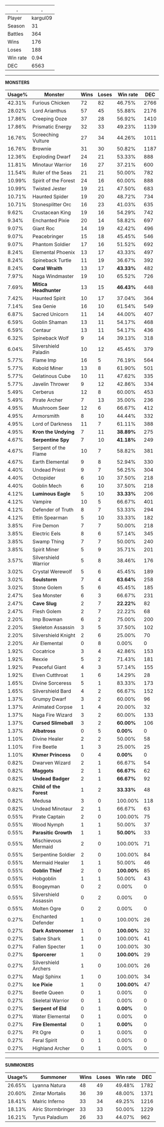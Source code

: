 .|.
|-|-
Player|kargul09
Season|31
Battles|364
Wins|176
Loses|188
Win rate|0.94
DEC|6563

---
**MONSTERS**

Usage%|Monster|Wins|Loses|Win rate|DEC|
-|-|-|-|-|-|
42.31%|Furious Chicken|72|82|46.75%|2766|
28.02%|Lord Arianthus|57|45|55.88%|2176|
17.86%|Creeping Ooze|37|28|56.92%|1410|
17.86%|Prismatic Energy|32|33|49.23%|1139|
16.76%|Screeching Vulture|27|34|44.26%|1011|
16.76%|Brownie|31|30|50.82%|1187|
12.36%|Exploding Dwarf|24|21|53.33%|888|
11.81%|Minotaur Warrior|16|27|37.21%|600|
11.54%|Ruler of the Seas|21|21|50.00%|782|
10.99%|Spirit of the Forest|24|16|60.00%|888|
10.99%|Twisted Jester|19|21|47.50%|683|
10.71%|Haunted Spider|19|20|48.72%|734|
10.71%|Stonesplitter Orc|16|23|41.03%|635|
9.62%|Crustacean King|19|16|54.29%|742|
9.34%|Enchanted Pixie|20|14|58.82%|697|
9.07%|Giant Roc|14|19|42.42%|496|
9.07%|Peacebringer|15|18|45.45%|546|
9.07%|Phantom Soldier|17|16|51.52%|692|
8.24%|Elemental Phoenix|13|17|43.33%|497|
8.24%|Spineback Turtle|11|19|36.67%|392|
8.24%|**Coral Wraith**|13|17|**43.33%**|482|
7.97%|Naga Windmaster|19|10|65.52%|726|
7.69%|**Mitica Headhunter**|13|15|**46.43%**|448|
7.42%|Haunted Spirit|10|17|37.04%|364|
7.14%|Sea Genie|16|10|61.54%|549|
6.87%|Sacred Unicorn|11|14|44.00%|407|
6.59%|Goblin Shaman|13|11|54.17%|468|
6.59%|Centaur|13|11|54.17%|436|
6.32%|Spineback Wolf|9|14|39.13%|318|
6.04%|Silvershield Paladin|10|12|45.45%|379|
5.77%|Flame Imp|16|5|76.19%|564|
5.77%|Kobold Miner|13|8|61.90%|501|
5.77%|Gelatinous Cube|10|11|47.62%|335|
5.77%|Javelin Thrower|9|12|42.86%|334|
5.49%|Cerberus|12|8|60.00%|453|
5.49%|Pirate Archer|7|13|35.00%|236|
4.95%|Mushroom Seer|12|6|66.67%|412|
4.95%|Armorsmith|8|10|44.44%|332|
4.95%|Lord of Darkness|11|7|61.11%|388|
4.95%|**Kron the Undying**|7|11|**38.89%**|275|
4.67%|**Serpentine Spy**|7|10|**41.18%**|249|
4.67%|Serpent of the Flame|10|7|58.82%|381|
4.67%|Earth Elemental|9|8|52.94%|330|
4.40%|Undead Priest|9|7|56.25%|304|
4.40%|Octopider|6|10|37.50%|218|
4.40%|Goblin Mech|6|10|37.50%|218|
4.12%|**Luminous Eagle**|5|10|**33.33%**|206|
4.12%|Vampire|10|5|66.67%|401|
4.12%|Defender of Truth|8|7|53.33%|294|
4.12%|Ettin Spearman|5|10|33.33%|182|
3.85%|Fire Demon|7|7|50.00%|218|
3.85%|Electric Eels|8|6|57.14%|345|
3.85%|Swamp Thing|7|7|50.00%|240|
3.85%|Spirit Miner|5|9|35.71%|201|
3.57%|Silvershield Warrior|5|8|38.46%|176|
3.02%|Crystal Werewolf|5|6|45.45%|189|
3.02%|**Soulstorm**|7|4|**63.64%**|258|
3.02%|Stone Golem|5|6|45.45%|185|
2.47%|Sea Monster|6|3|66.67%|231|
2.47%|**Cave Slug**|2|7|**22.22%**|82|
2.47%|Flesh Golem|2|7|22.22%|68|
2.20%|Imp Bowman|6|2|75.00%|200|
2.20%|Skeleton Assassin|3|5|37.50%|102|
2.20%|Silvershield Knight|2|6|25.00%|70|
2.20%|Air Elemental|0|8|0.00%|0|
1.92%|Cocatrice|3|4|42.86%|153|
1.92%|Rexxie|5|2|71.43%|181|
1.92%|Peaceful Giant|4|3|57.14%|155|
1.92%|Elven Cutthroat|1|6|14.29%|28|
1.65%|Divine Sorceress|5|1|83.33%|173|
1.65%|Silvershield Bard|4|2|66.67%|152|
1.37%|Grumpy Dwarf|3|2|60.00%|96|
1.37%|Animated Corpse|1|4|20.00%|32|
1.37%|Naga Fire Wizard|3|2|60.00%|133|
1.37%|**Cursed Slimeball**|3|2|**60.00%**|106|
1.37%|**Albatross**|0|5|**0.00%**|0|
1.10%|Divine Healer|2|2|50.00%|58|
1.10%|Fire Beetle|1|3|25.00%|25|
1.10%|**Khmer Princess**|0|4|**0.00%**|0|
0.82%|Dwarven Wizard|2|1|66.67%|54|
0.82%|**Maggots**|2|1|**66.67%**|62|
0.82%|**Undead Badger**|2|1|**66.67%**|92|
0.82%|**Child of the Forest**|1|2|**33.33%**|48|
0.82%|Medusa|3|0|100.00%|118|
0.82%|Undead Minotaur|2|1|66.67%|63|
0.55%|Pirate Captain|2|0|100.00%|75|
0.55%|Wood Nymph|1|1|50.00%|37|
0.55%|**Parasitic Growth**|1|1|**50.00%**|33|
0.55%|Mischievous Mermaid|2|0|100.00%|71|
0.55%|Serpentine Soldier|2|0|100.00%|84|
0.55%|Mermaid Healer|1|1|50.00%|46|
0.55%|**Goblin Thief**|2|0|**100.00%**|85|
0.55%|Hobgoblin|1|1|50.00%|43|
0.55%|Boogeyman|0|2|0.00%|0|
0.55%|Silvershield Assassin|0|2|0.00%|0|
0.55%|Molten Ogre|0|2|0.00%|0|
0.27%|Enchanted Defender|1|0|100.00%|26|
0.27%|**Dark Astronomer**|1|0|**100.00%**|32|
0.27%|Sabre Shark|1|0|100.00%|41|
0.27%|Fallen Specter|1|0|100.00%|30|
0.27%|**Sporcerer**|1|0|**100.00%**|29|
0.27%|Silvershield Archers|1|0|100.00%|26|
0.27%|Magi Sphinx|1|0|100.00%|34|
0.27%|**Ice Pixie**|1|0|**100.00%**|47|
0.27%|Beetle Queen|0|1|0.00%|0|
0.27%|Skeletal Warrior|0|1|0.00%|0|
0.27%|**Serpent of Eld**|0|1|**0.00%**|0|
0.27%|Water Elemental|0|1|0.00%|0|
0.27%|**Fire Elemental**|0|1|**0.00%**|0|
0.27%|Pit Ogre|0|1|0.00%|0|
0.27%|Feral Spirit|0|1|0.00%|0|
0.27%|Highland Archer|0|1|0.00%|0|

---
**SUMMONERS**

Usage%|Summoner|Wins|Loses|Win rate|DEC|
-|-|-|-|-|-|
26.65%|Lyanna Natura|48|49|49.48%|1782|
20.60%|Zintar Mortalis|36|39|48.00%|1371|
18.41%|Malric Inferno|33|34|49.25%|1216|
18.13%|Alric Stormbringer|33|33|50.00%|1229|
16.21%|Tyrus Paladium|26|33|44.07%|962|
